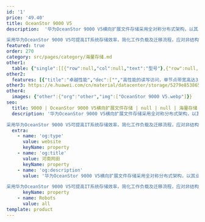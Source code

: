 ```yaml
---
id: '1'
price: '49.40'
title: OceanStor 9000 V5
description:  '华为OceanStor 9000 V5横向扩展文件存储采用全对称分布式架构，以其业界领先的卓越性能、大规模横向扩展能力和超大单一文件系统为用户提供非结构化数据共享资源存储，是面向海量非结构化数据存储应用的横向扩展文件存储系统。

采用华为OceanStor 9000 V5可提高IT系统存储效率，简化工作负载及迁移流程，应对非结构化数据的增长和演变。'
featured: true
order: 270
category: src/pages/category/海量存储.md
other1: 
  table: {"single":[[{"row":null,"col":null,"text":"型号"},{"row":null,"col":null,"text":"OceanStor 9000 V5"}],[{"row":null,"col":null,"text":"系统架构"},{"row":null,"col":null,"text":"全对称分布式架构"}],[{"row":null,"col":null,"text":"节点数"},{"row":null,"col":null,"text":"3～288"}],[{"row":null,"col":null,"text":"系统特性"},{"row":null,"col":null,"text":"分布式文件系统，支持全局命名空间，可动态扩展"}],[{"row":null,"col":null,"text":"应用场景"},{"row":null,"col":null,"text":"非结构化存储应用场景"}],[{"row":null,"col":null,"text":"前端组网类型"},{"row":null,"col":null,"text":"40GE，25GE，10GE，GE，InfiniBand"}],[{"row":null,"col":null,"text":"内部互联组网类型"},{"row":null,"col":null,"text":"25GE，10GE，InfiniBand"}],[{"row":null,"col":null,"text":"数据保护级别"},{"row":null,"col":null,"text":"N+1，N+2，N+3，N+4"}],[{"row":null,"col":null,"text":"支持硬盘类型"},{"row":null,"col":null,"text":"SSD、SAS、SATA、NL SAS"}],[{"row":null,"col":null,"text":"软件特性"},{"row":null,"col":null,"text":"动态分级存储（InfoTier）\n客户端连接自动负载均衡（InfoEqualizer）\n空间配额管理（InfoAllocator）\n快照（InfoStamper）\nWORM（InfoLocker）\n远程复制（InfoReplicator）\n性能加速（InfoTurbo）\n视频监控图片修复（InfoRevive）\n数据迁移（InfoMigrator）\n防病毒（InfoScanner）\n文件聚合（File Aggregation）\n文件过滤（File filtering）\n第三方虚拟机（InfoContainer）\n华为流直存（InfoStreamDS）"}],[{"row":null,"col":null,"text":"数据自愈"},{"row":null,"col":null,"text":"数据自动化并行快速恢复，最高恢复速度达2TB/hr"}],[{"row":null,"col":null,"text":"协议支持"},{"row":null,"col":null,"text":"NFS，CIFS，FTP，NIS，OpenStack Manila，Microsoft Active Directory，LDAP"}]]}
other2:
  features: [{"title":"卓越性能","dec":["","高性能的读写访问，单节点带宽高达3.84 GB/s，整系统可达TB/s级",""]},{"title":"弹性空间","dec":["","3节点到288节点的Scale-out平滑扩展，消除多个命名空间带来的数据孤岛",""]},{"title":"简单易用","dec":["","统一命名空间，统一管理系统内所有软硬件资源，最小化系统管理维护复杂度",""]}]
other3: https://e.huawei.com/cn/material/datacenter/storage/5279e853865841e88caf4ab2e97d70db
other4:
  images: {"other":{"org":"other","img":["OceanStor 9000 V5.webp"]}}
seo:
  title: 9000 | OceanStor 9000 V5横向扩展文件存储 | null | null | 海量存储 | 数据存储
  description: '华为OceanStor 9000 V5横向扩展文件存储采用全对称分布式架构，以其业界领先的卓越性能、大规模横向扩展能力和超大单一文件系统为用户提供非结构化数据共享资源存储，是面向海量非结构化数据存储应用的横向扩展文件存储系统。

采用华为OceanStor 9000 V5可提高IT系统存储效率，简化工作负载及迁移流程，应对非结构化数据的增长和演变。'
  extra:
    - name: 'og:type'
      value: website
      keyName: property
    - name: 'og:title'
      value: 河南网田
      keyName: property
    - name: 'og:description'
      value: '华为OceanStor 9000 V5横向扩展文件存储采用全对称分布式架构，以其业界领先的卓越性能、大规模横向扩展能力和超大单一文件系统为用户提供非结构化数据共享资源存储，是面向海量非结构化数据存储应用的横向扩展文件存储系统。

采用华为OceanStor 9000 V5可提高IT系统存储效率，简化工作负载及迁移流程，应对非结构化数据的增长和演变。'
      keyName: property
    - name: Robots
      value: all
template: product
---
```

